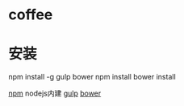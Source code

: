# coffee

# 安装
  npm install -g gulp bower
  npm install
  bower install


  [npm](https://nodejs.org/) nodejs内建
  [gulp](https://github.com/gulpjs/gulp)
  [bower](https://github.com/bower/bower)
